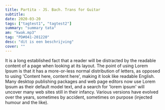 ```yaml
---
title: Partita - JS. Bach. Trans for Guitar
subtitle: 
date: 2020-03-20
tags: ["tagtest1", "tagtest2"]
summary: "summary tata"
am: "kwak.mp3"
tag: "PD#041-201220"
desc: "dit is een beschrijving"
cover: ""
---
```


It is a long established fact that a reader will be distracted by the readable content of a page when looking at its layout. The point of using Lorem Ipsum is that it has a more-or-less normal distribution of letters, as opposed to using 'Content here, content here', making it look like readable English. Many desktop publishing packages and web page editors now use Lorem Ipsum as their default model text, and a search for 'lorem ipsum' will uncover many web sites still in their infancy. Various versions have evolved over the years, sometimes by accident, sometimes on purpose (injected humour and the like).
